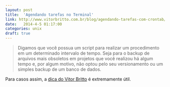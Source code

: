 ```yaml
---
layout: post
title:  'Agendando tarefas no Terminal'
link: http://www.vitorbritto.com.br/blog/agendando-tarefas-com-crontab/
date:   2014-4-5 01:17:00
categories: unix
draft: true
---
```


> Digamos que você possua um script para realizar um procedimento em um determinado intervalo de tempo. Seja para o backup de arquivos mais obsoletos em projetos que você realizou há algum tempo e, por algum motivo, não optou pelo seu versionamento ou um simples backup de um banco de dados.

Para casos assim, a [dica do Vitor Britto](http://www.vitorbritto.com.br/blog/agendando-tarefas-com-crontab/) é extremamente útil.
